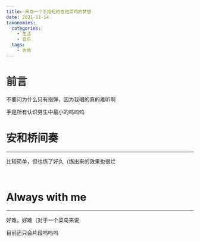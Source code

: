 ```yaml
---
title: 来自一个手指短的吉他菜鸡的梦想
date: 2021-11-14
taxonomies:
  categories:
    - 生活
    - 音乐
  tags:
    - 吉他
---
```


# 前言

不要问为什么只有指弹，因为我唱的真的难听啊

手是所有认识男生中最小的呜呜呜

# 安和桥间奏

---

比较简单，但也练了好久（练出来的效果也很烂

<br>

<link rel="stylesheet" href="https://cdn.jsdelivr.net/npm/aplayer/dist/APlayer.min.css">
<script src="https://cdn.jsdelivr.net/npm/aplayer/dist/APlayer.min.js"></script>
<div id="anheqiao"></div>
<script>
const ap1 = new APlayer({
    container: document.getElementById('anheqiao'),
    audio: [{
        name: '安和桥间奏',
        artist: '泡泡',
        url: 'anheqiao.mp3',
        cover: 'anheqiao.jpeg'
    }]
});
</script>



# Always with me

---

好难，好难（对于一个菜鸟来说

目前还只会片段呜呜呜

<br>

<div id="always"></div>
<script>
const ap2 = new APlayer({
    container: document.getElementById('always'),
    audio: [{
        name: 'Always with me 片段',
        artist: '泡泡',
        url: 'always_with_me_snapshot.mp3',
        cover: 'alwayswithme.jpeg'
    }]
});
</script>
